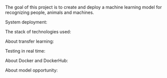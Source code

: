 The goal of this project is to create and deploy a machine learning model for recognizing people, animals and machines.



System deployment: 

The stack of technologies used:


About transfer learning:

Testing in real time:

About Docker and DockerHub:

About model opportunity:



